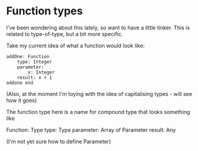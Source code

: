 Function types
==============

I've been wondering about this lately, so want to have a little tinker.
This is related to type-of-type, but a bit more specific.


Take my current idea of what a function would look like:

	addOne: Function
		type: Integer
		parameter:
			x: Integer
		result: x + 1
	addone end


(Also, at the moment I'm toying with the idea of capitalising types - will see how it goes)


The function type here is a name for compound type that looks something like


Function: Type
	type: Type
	parameter: Array of Parameter
	result: Any

(I'm not yet sure how to define Parameter)
